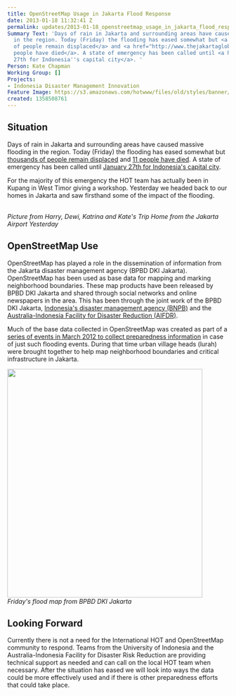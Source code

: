 ```yaml
---
title: OpenStreetMap Usage in Jakarta Flood Response
date: 2013-01-18 11:32:41 Z
permalink: updates/2013-01-18_openstreetmap_usage_in_jakarta_flood_response
Summary Text: 'Days of rain in Jakarta and surrounding areas have caused massive flooding
  in the region. Today (Friday) the flooding has eased somewhat but <a href="http://www.thejakartaglobe.com/home/floods-ease-in-jakarta-thousands-left-homeless/566178">thousands
  of people remain displaced</a> and <a href="http://www.thejakartaglobe.com/home/eleven-dead-as-floods-swamp-central-jakarta/566162">11
  people have died</a>. A state of emergency has been called until <a href="http://www.thejakartapost.com/news/2013/01/18/state-emergency-jakarta.html">January
  27th for Indonesia''s capital city</a>. '
Person: Kate Chapman
Working Group: []
Projects:
- Indonesia Disaster Management Innovation
Feature Image: https://s3.amazonaws.com/hotwww/files/old/styles/banner/public/flooding.jpg
created: 1358508761
---
```


<h2>Situation</h2><p>Days of rain in Jakarta and surrounding areas have caused massive flooding in the region. Today (Friday) the flooding has eased somewhat but <a href="http://www.thejakartaglobe.com/home/floods-ease-in-jakarta-thousands-left-homeless/566178">thousands of people remain displaced</a> and <a href="http://www.thejakartaglobe.com/home/eleven-dead-as-floods-swamp-central-jakarta/566162">11 people have died</a>. A state of emergency has been called until <a href="http://www.thejakartapost.com/news/2013/01/18/state-emergency-jakarta.html">January 27th for Indonesia's capital city</a>.</p><p>For the majority of this emergency the HOT team has actually been in Kupang in West Timor giving a workshop. Yesterday we headed back to our homes in Jakarta and saw firsthand some of the impact of the flooding. </p><p><img class="image-large" style="vertical-align: baseline;" title="Picture from Harry, Dewi, Katrina and Kate's Trip Home from the Jakarta Airport Yesterday" src="https://s3.amazonaws.com/hotwww/files/old/styles/large/public/flooding_0.jpg?itok=t5VP5vtg" alt="" style="width:360px;height:480px"><em><br>Picture from Harry, Dewi, Katrina and Kate's Trip Home from the Jakarta Airport Yesterday</em></p><h2>OpenStreetMap Use</h2><p>OpenStreetMap has played a role in the dissemination of information from the Jakarta disaster management agency (BPBD DKI Jakarta). OpenStreetMap has been used as base data for mapping and marking neighborhood boundaries. These map products have been released by BPBD DKI Jakarta and shared through social networks and online newspapers in the area. This has been through the joint work of the BPBD DKI Jakarta, <a href="http://www.bnpb.go.id/">Indonesia's disaster management agency (BNPB)</a> and the <a href="http://aifdr.org">Australia-Indonesia Facility for Disaster Reduction (AIFDR)</a>.</p><p>Much of the base data collected in OpenStreetMap was created as part of a <a href="http://hot.openstreetmap.org/updates/Jakarta_best_community_mapped_for_preparedness">series of events in March 2012 to collect preparedness information</a> in case of just such flooding events. During that time urban village heads (lurah) were brought together to help map neighborhood boundaries and critical infrastructure in Jakarta.&nbsp;</p><p><em><img title="Friday's flood map from BPBD DKI Jakarta" src="https://s3.amazonaws.com/hotwww/files/old/bpbd_map_0.jpg" alt="" style="width:444px;height:520px"><br>Friday's flood map from BPBD DKI Jakarta</em></p><h2>Looking Forward</h2><p>Currently there is not a need for the International HOT and OpenStreetMap community to respond. Teams from the University of Indonesia and the Australia-Indonesia Facility for Disaster Risk Reduction are providing technical support as needed and can call on the local HOT team when necessary. After the situation has eased we will look into ways the data could be more effectively used and if there is other preparedness efforts that could take place.</p>
